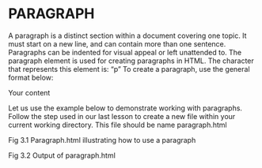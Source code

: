 # PARAGRAPH 
A paragraph is a distinct section within a document covering one topic.
It must start on a new line, and can contain more than one sentence.
Paragraphs can be indented for visual appeal or left unattended to.
The paragraph element is used for creating paragraphs in HTML.
The character that represents this element is: “p” 
To create a paragraph, use the general format below: 
<p> Your content </p>
Let us use the example below to demonstrate working with paragraphs.
Follow the step used in our last lesson to create a new file within your current working directory.
This file should be name paragraph.html
 
Fig 3.1 Paragraph.html illustrating how to use a paragraph 
 
Fig 3.2 Output of paragraph.html 
